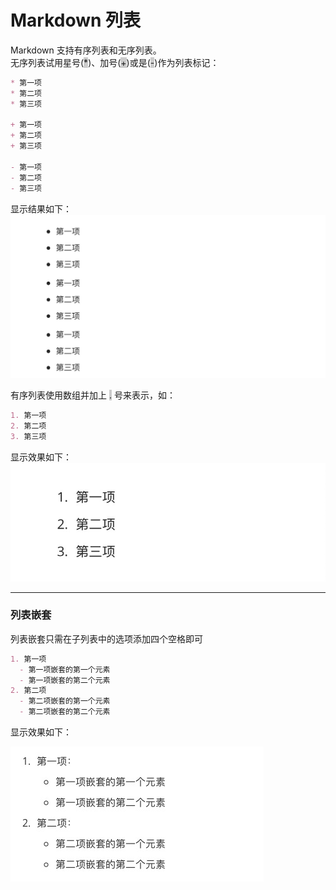# Markdown 列表
Markdown 支持有序列表和无序列表。  
无序列表试用星号(<span style="background: #ccc">*</span>)、加号(<span style="background: #ccc">+</span>)或是(<span style="background: #ccc">-</span>)作为列表标记：

```markdown
* 第一项
* 第二项
* 第三项

+ 第一项
+ 第二项
+ 第三项

- 第一项
- 第二项
- 第三项
```

显示结果如下：
<img src="../../.vuepress/public/image/markdown/markdown3-1.jpg" />

有序列表使用数组并加上 <span style="background: #ccc">.</span> 号来表示，如：

```markdown
1. 第一项
2. 第二项
3. 第三项
```

显示效果如下：
<img src="../../.vuepress/public/image/markdown/markdown3-2.jpg"/>

---------------------------

### 列表嵌套
列表嵌套只需在子列表中的选项添加四个空格即可

```markdown
1. 第一项
  - 第一项嵌套的第一个元素
  - 第一项嵌套的第二个元素
2. 第二项
  - 第二项嵌套的第一个元素
  - 第二项嵌套的第二个元素
```
显示效果如下：

<img src="../../.vuepress/public/image/markdown/markdown3-3.jpg"/>